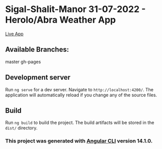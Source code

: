 # Sigal-Shalit-Manor 31-07-2022 - Herolo/Abra Weather App

[Live App](https://crm-system-app.herokuapp.com/)

## Available Branches:

master
gh-pages

## Development server

Run `ng serve` for a dev server. Navigate to `http://localhost:4200/`. The application will automatically reload if you change any of the source files.

## Build

Run `ng build` to build the project. The build artifacts will be stored in the `dist/` directory.

### This project was generated with [Angular CLI](https://github.com/angular/angular-cli) version 14.1.0.
